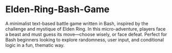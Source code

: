 # Elden-Ring-Bash-Game
A minimalist text-based battle game written in Bash, inspired by the challenge and mystique of Elden Ring. In this micro-adventure, players face a beast and must guess its move—choose wisely, or face defeat. Perfect for Bash beginners looking to explore randomness, user input, and conditional logic in a fun, thematic way.
